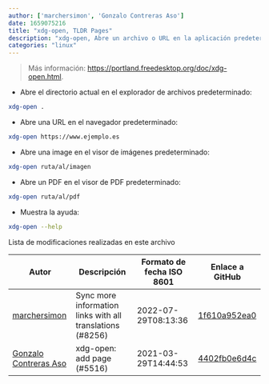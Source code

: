 ```yaml
---
author: ['marchersimon', 'Gonzalo Contreras Aso']
date: 1659075216
title: "xdg-open, TLDR Pages"
description: "xdg-open, Abre un archivo o URL en la aplicación predeterminada del usuario."
categories: "linux"
---
```

> Más información: <https://portland.freedesktop.org/doc/xdg-open.html>.

- Abre el directorio actual en el explorador de archivos predeterminado:

```bash
xdg-open .
```

- Abre una URL en el navegador predeterminado:

```bash
xdg-open https://www.ejemplo.es
```

- Abre una image en el visor de imágenes predeterminado:

```bash
xdg-open ruta/al/imagen
```

- Abre un PDF en el visor de PDF predeterminado:

```bash
xdg-open ruta/al/pdf
```

- Muestra la ayuda:

```bash
xdg-open --help
```
Lista de modificaciones realizadas en este archivo


Autor | Descripción | Formato de fecha ISO 8601 | Enlace a GitHub
------|-----|-----|-----
[marchersimon](mailto:50295997+marchersimon@users.noreply.github.com) | Sync more information links with all translations (#8256) | 2022-07-29T08:13:36 | [1f610a952ea0](https://github.com/tldr-pages/tldr/commit/1f610a952ea0d53e0a1bdbd1246ef81f24db2f3f)
[Gonzalo Contreras Aso](mailto:61254163+goznalo-git@users.noreply.github.com) | xdg-open: add page (#5516) | 2021-03-29T14:44:53 | [4402fb0e6d4c](https://github.com/tldr-pages/tldr/commit/4402fb0e6d4c5823ccf5111b77ac9ed9b771eebc)

